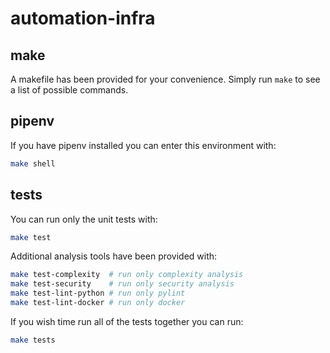 automation-infra
================

make
----

A makefile has been provided for your convenience. Simply run `make` to see a
list of possible commands.

pipenv
------

If you have pipenv installed you can enter this environment with:

```sh
make shell
```

tests
-----

You can run only the unit tests with:

```sh
make test
```

Additional analysis tools have been provided with:

```sh
make test-complexity  # run only complexity analysis
make test-security    # run only security analysis
make test-lint-python # run only pylint
make test-lint-docker # run only docker
```

If you wish time run all of the tests together you can run:

```sh
make tests
```
